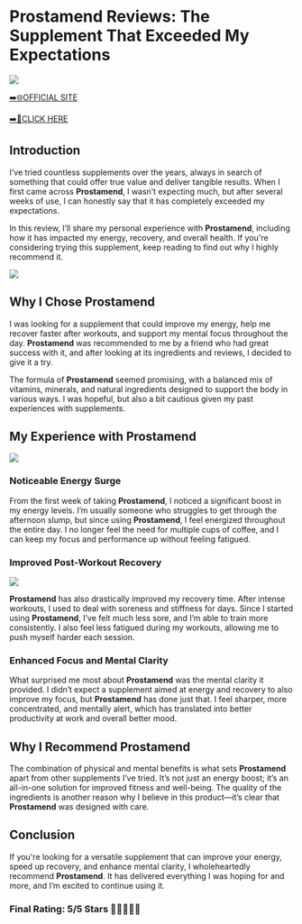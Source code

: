 # **Prostamend Reviews**: The Supplement That Exceeded My Expectations

[![](https://static.vecteezy.com/system/resources/thumbnails/019/896/014/small/buy-now-gradient-button-with-cart-symbol-buy-now-illustration-png.png)](https://edetoop.top/lander/sugarpreland-1/prostamend.html) 

[➡️🌐OFFICIAL SITE](https://edetoop.top/lander/sugarpreland-1/prostamend.html) 

[➡️🔗CLICK HERE](https://edetoop.top/lander/sugarpreland-1/prostamend.html) 


## Introduction

I’ve tried countless supplements over the years, always in search of something that could offer true value and deliver tangible results. When I first came across **Prostamend**, I wasn’t expecting much, but after several weeks of use, I can honestly say that it has completely exceeded my expectations.

In this review, I’ll share my personal experience with **Prostamend**, including how it has impacted my energy, recovery, and overall health. If you're considering trying this supplement, keep reading to find out why I highly recommend it.

[![](https://wallpapers.com/images/hd/red-order-now-button-udg4jcj4arvn8b0n-2.png)](https://edetoop.top/lander/sugarpreland-1/prostamend.html)  

## Why I Chose **Prostamend**

I was looking for a supplement that could improve my energy, help me recover faster after workouts, and support my mental focus throughout the day. **Prostamend** was recommended to me by a friend who had great success with it, and after looking at its ingredients and reviews, I decided to give it a try.

The formula of **Prostamend** seemed promising, with a balanced mix of vitamins, minerals, and natural ingredients designed to support the body in various ways. I was hopeful, but also a bit cautious given my past experiences with supplements.

## My Experience with **Prostamend**

[![](https://static.vecteezy.com/system/resources/thumbnails/019/896/014/small/buy-now-gradient-button-with-cart-symbol-buy-now-illustration-png.png)](https://edetoop.top/lander/sugarpreland-1/prostamend.html)

### Noticeable Energy Surge

From the first week of taking **Prostamend**, I noticed a significant boost in my energy levels. I’m usually someone who struggles to get through the afternoon slump, but since using **Prostamend**, I feel energized throughout the entire day. I no longer feel the need for multiple cups of coffee, and I can keep my focus and performance up without feeling fatigued.

### Improved Post-Workout Recovery

[![](https://wallpapers.com/images/hd/red-order-now-button-udg4jcj4arvn8b0n-2.png)](https://edetoop.top/lander/sugarpreland-1/prostamend.html)  

**Prostamend** has also drastically improved my recovery time. After intense workouts, I used to deal with soreness and stiffness for days. Since I started using **Prostamend**, I’ve felt much less sore, and I’m able to train more consistently. I also feel less fatigued during my workouts, allowing me to push myself harder each session.

### Enhanced Focus and Mental Clarity

What surprised me most about **Prostamend** was the mental clarity it provided. I didn’t expect a supplement aimed at energy and recovery to also improve my focus, but **Prostamend** has done just that. I feel sharper, more concentrated, and mentally alert, which has translated into better productivity at work and overall better mood.

## Why I Recommend **Prostamend**

The combination of physical and mental benefits is what sets **Prostamend** apart from other supplements I’ve tried. It’s not just an energy boost; it’s an all-in-one solution for improved fitness and well-being. The quality of the ingredients is another reason why I believe in this product—it’s clear that **Prostamend** was designed with care.

## Conclusion

If you're looking for a versatile supplement that can improve your energy, speed up recovery, and enhance mental clarity, I wholeheartedly recommend **Prostamend**. It has delivered everything I was hoping for and more, and I’m excited to continue using it.

### Final Rating: 5/5 Stars 🌟🌟🌟🌟🌟
